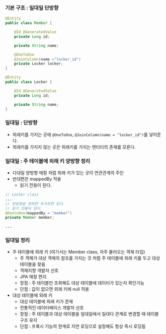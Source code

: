 ### 기본 구조 : 일대일 단방향
```java
@Entity
public class Member {

    @Id @GeneratedValue
    private Long id;

    private String name;

    @OneToOne
    @JoinColumn(name ="locker_id")
    private Locker locker;
}

@Entity
public class Locker {

    @Id @GeneratedValue
    private Long id;

    private String name;
}
```

### 일대일 : 단방향
- 외래키를 가지는 곳에 `@OneToOne`, `@JoinColumn(name = "locker_id")`를 넣어준다.
- 외래키를 가지지 않는 곳은 외래키를 가지는 엔티티의 존재를 모른다.

### 일대일 : 주 테이블에 외래 키 양방향 정리
- 다대일 양방향 매핑 처럼 외래 키가 있는 곳이 연관관계의 주인
- 반대편은 mappedBy 적용
    - 읽기 전용이 된다.

```java
// Locker class
...
// 양방향을 원하면 추가하면 된다.
// 읽기 전용이 된다.
@OnetoOne(mappedBy = "member")
private Member member;

...
```

### 일대일 정리
- 주 테이블에 외래 키 (여기서는 Member class, 자주 불러오는 객체 타입)
    - 주 객체가 대상 객체의 참조를 가지는 것 처럼 주 테이블에 외래 키를 두고 대상 테이블을 찾음
    - 객체지향 개발자 선호
    - JPA 매핑 편리
    - 장점 : 주 테이블만 조회해도 대상 테이블에 데이터가 있는지 확인가능
    - 단점 : 값이 없으면 외래 키에 null 허용
- 대상 테이블에 외래 키
    - 대상 테이블에 외래 키가 존재
    - 전통적인 데이터베이스 개발자 선호
    - 장점 : 주 테이블과 대상 테이블을 일대일에서 일대다 관계로 변경할 때 테이블 구조 유지
    - 단점 : 프록시 기능의 한계로 지연 로딩으로 설정해도 항상 즉시 로딩됨